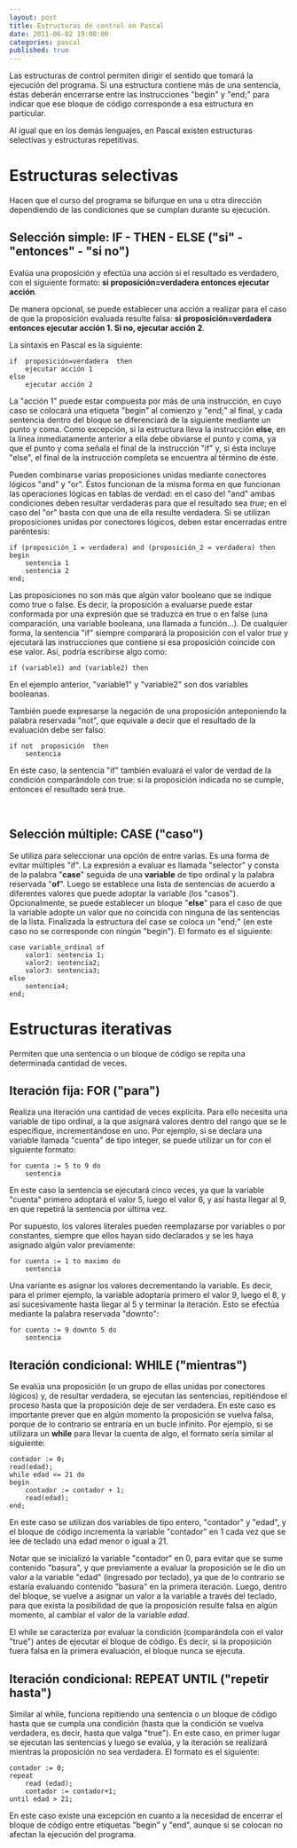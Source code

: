 ```yaml
---
layout: post
title: Estructuras de control en Pascal
date: 2011-06-02 19:00:00
categories: pascal
published: true
---
```


Las estructuras de control permiten dirigir el sentido que tomará la ejecución del programa. Si una estructura contiene más de una sentencia, éstas deberán encerrarse entre las instrucciones "begin" y "end;" para indicar que ese bloque de código corresponde a esa estructura en particular.

Al igual que en los demás lenguajes, en Pascal existen estructuras selectivas y estructuras repetitivas.

# Estructuras selectivas

Hacen que el curso del programa se bifurque en una u otra dirección dependiendo de las condiciones que se cumplan durante su ejecución.

## Selección simple: IF - THEN - ELSE ("si" - "entonces" - "si no")

Evalúa una proposición y efectúa una acción si el resultado es verdadero, con el siguiente formato: **si proposición=verdadera entonces ejecutar acción**.

De manera opcional, se puede establecer una acción a realizar para el caso de que la proposición evaluada resulte falsa: **si proposición=verdadera entonces ejecutar acción 1. Si no, ejecutar acción 2**.

La sintaxis en Pascal es la siguiente:

<pre><code>if  proposición=verdadera  then
    ejecutar acción 1
else
    ejecutar acción 2</code></pre>

La "acción 1" puede estar compuesta por más de una instrucción, en cuyo caso se colocará una etiqueta "begin" al comienzo y "end;" al final, y cada sentencia dentro del bloque se diferenciará de la siguiente mediante un punto y coma. Como excepción, si la estructura lleva la instrucción **else**, en la línea inmediatamente anterior a ella debe obviarse el punto y coma, ya que el punto y coma señala el final de la instrucción "if" y, si ésta incluye "else", el final de la instrucción completa se encuentra al término de éste.

Pueden combinarse varias proposiciones unidas mediante conectores lógicos "and" y "or". Éstos funcionan de la misma forma en que funcionan las operaciones lógicas en tablas de verdad: en el caso del "and" ambas condiciones deben resultar verdaderas para que el resultado sea _true_; en el caso del "or" basta con que una de ella resulte verdadera. Si se utilizan proposiciones unidas por conectores lógicos, deben estar encerradas entre paréntesis:

<pre><code>if (proposición_1 = verdadera) and (proposición_2 = verdadera) then
begin   
    sentencia 1
    sentencia 2
end;</code></pre>

Las proposiciones no son más que algún valor booleano que se indique como true o false. Es decir, la proposición a evaluarse puede estar conformada por una expresión que se traduzca en true o en false (una comparación, una variable booleana, una llamada a función...). De cualquier forma, la sentencia "if" siempre comparará la proposición con el valor _true_ y ejecutará las instrucciones que contiene si esa proposición coincide con ese valor. Así, podría escribirse algo como:

<pre><code>if (variable1) and (variable2) then</code></pre>

En el ejemplo anterior, "variable1" y "variable2" son dos variables booleanas.

También puede expresarse la negación de una proposición anteponiendo la palabra reservada "not", que equivale a decir que el resultado de la evaluación debe ser falso:

<pre><code>if not  proposición  then
    sentencia</code></pre>

En este caso, la sentencia "if" también evaluará el valor de verdad de la condición comparándolo con true: si la proposición indicada no se cumple, entonces el resultado será true.

&nbsp;

##  Selección múltiple: CASE ("caso")
  
Se utiliza para seleccionar una opción de entre varias. Es una forma de evitar múltiples "if". La expresión a evaluar es llamada "selector" y consta de la palabra "**case**" seguida de una **variable** de tipo ordinal y la palabra reservada "**of**". Luego se establece una lista de sentencias de acuerdo a diferentes valores que puede adoptar la variable (los "casos"). Opcionalmente, se puede establecer un bloque "**else**" para el caso de que la variable adopte un valor que no coincida con ninguna de las sentencias de la lista. Finalizada la estructura del case se coloca un "end;" (en este caso no se corresponde con ningún "begin"). El formato es el siguiente:

<pre><code>case variable_ordinal of
    valor1: sentencia 1;
    valor2: sentencia2;
    valor3: sentencia3;
else
    sentencia4;
end;</code></pre>


# Estructuras iterativas

Permiten que una sentencia o un bloque de código se repita una determinada cantidad de veces.

##  Iteración fija: FOR ("para")
  
Realiza una iteración una cantidad de veces explícita. Para ello necesita una variable de tipo ordinal, a la que asignará valores dentro del rango que se le especifique, incrementándose en uno. Por ejemplo, si se declara una variable llamada "cuenta" de tipo integer, se puede utilizar un for con el siguiente formato:

<pre><code>for cuenta := 5 to 9 do
    sentencia</code></pre>

En este caso la sentencia se ejecutará cinco veces, ya que la variable "cuenta" primero adoptará el valor 5, luego el valor 6, y así hasta llegar al 9, en que repetirá la sentencia por última vez.

Por supuesto, los valores literales pueden reemplazarse por variables o por constantes, siempre que ellos hayan sido declarados y se les haya asignado algún valor previamente:

<pre><code>for cuenta := 1 to maximo do
    sentencia</code></pre>

Una variante es asignar los valores decrementando la variable. Es decir, para el primer ejemplo, la variable adoptaría primero el valor 9, luego el 8, y así sucesivamente hasta llegar al 5 y terminar la iteración. Esto se efectúa mediante la palabra reservada "downto":

<pre><code>for cuenta := 9 downto 5 do
    sentencia</code></pre>

## Iteración condicional: WHILE ("mientras")
  
Se evalúa una proposición (o un grupo de ellas unidas por conectores lógicos) y, de resultar verdadera, se ejecutan las sentencias, repitiéndose el proceso hasta que la proposición deje de ser verdadera. En este caso es importante prever que en algún momento la proposición se vuelva falsa, porque de lo contrario se entraría en un bucle infinito. Por ejemplo, si se utilizara un **while** para llevar la cuenta de algo, el formato sería similar al siguiente:

<pre><code>contador := 0;
read(edad);
while edad <= 21 do
begin
    contador := contador + 1;
    read(edad);
end;</code></pre>

En este caso se utilizan dos variables de tipo entero, "contador" y "edad", y el bloque de código incrementa la variable "contador" en 1 cada vez que se lee de teclado una edad menor o igual a 21.

Notar que se inicializó la variable "contador" en 0, para evitar que se sume contenido "basura", y que previamente a evaluar la proposición se le dio un valor a la variable "edad" (ingresado por teclado), ya que de lo contrario se estaría evaluando contenido "basura" en la primera iteración. Luego, dentro del bloque, se vuelve a asignar un valor a la variable a través del teclado, para que exista la posibilidad de que la proposición resulte falsa en algún momento, al cambiar el valor de la variable _edad_.

El while se caracteriza por evaluar la condición (comparándola con el valor "true") antes de ejecutar el bloque de código. Es decir, si la proposición fuera falsa en la primera evaluación, el bloque nunca se ejecuta.

##  Iteración condicional: REPEAT UNTIL ("repetir hasta")
  
Similar al while, funciona repitiendo una sentencia o un bloque de código hasta que se cumpla una condición (hasta que la condición se vuelva verdadera, es decir, hasta que valga "true"). En este caso, en primer lugar se ejecutan las sentencias y luego se evalúa, y la iteración se realizará mientras la proposición no sea verdadera. El formato es el siguiente:

<pre><code>contador := 0;
repeat
    read (edad);
    contador := contador+1;
until edad > 21;</code></pre>

En este caso existe una excepción en cuanto a la necesidad de encerrar el bloque de código entre etiquetas "begin" y "end", aunque si se colocan no afectan la ejecución del programa.
